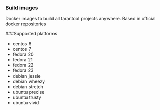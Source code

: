 ### Build images
Docker images to build all tarantool projects anywhere. Based in official docker repositories

###Supported platforms
* centos 6
* centos 7
* fedora 20
* fedora 21
* fedora 22
* fedora 23
* debian jessie
* debian wheezy
* debian stretch
* ubuntu precise
* ubuntu trusty
* ubuntu vivid
